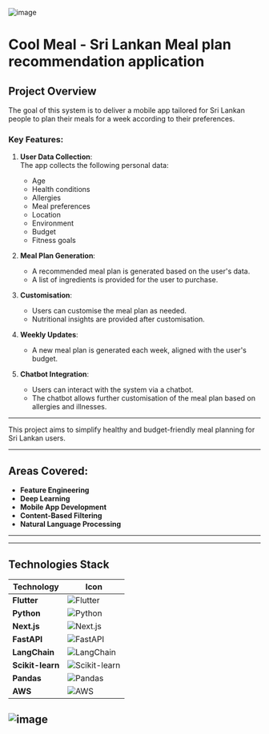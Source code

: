 ![image](https://github.com/user-attachments/assets/cc817902-bae1-4501-91f3-10874faff113)

# Cool Meal - Sri Lankan Meal plan recommendation application
## Project Overview

The goal of this system is to deliver a mobile app tailored for Sri Lankan people to plan their meals for a week according to their preferences. 

### Key Features:
1. **User Data Collection**:  
   The app collects the following personal data:
   - Age  
   - Health conditions  
   - Allergies  
   - Meal preferences  
   - Location  
   - Environment  
   - Budget  
   - Fitness goals  

2. **Meal Plan Generation**:  
   - A recommended meal plan is generated based on the user's data.  
   - A list of ingredients is provided for the user to purchase.  

3. **Customisation**:  
   - Users can customise the meal plan as needed.  
   - Nutritional insights are provided after customisation.  

4. **Weekly Updates**:  
   - A new meal plan is generated each week, aligned with the user's budget.  

5. **Chatbot Integration**:  
   - Users can interact with the system via a chatbot.  
   - The chatbot allows further customisation of the meal plan based on allergies and illnesses.  

---

This project aims to simplify healthy and budget-friendly meal planning for Sri Lankan users.


---

## Areas Covered:
- **Feature Engineering**  
- **Deep Learning**  
- **Mobile App Development**  
- **Content-Based Filtering**  
- **Natural Language Processing**  

---


---

## Technologies Stack
| Technology          | Icon                                                                 |
|---------------------|----------------------------------------------------------------------|
| **Flutter**         | ![Flutter](https://img.shields.io/badge/Flutter-02569B?style=for-the-badge&logo=flutter&logoColor=white) |
| **Python**          | ![Python](https://img.shields.io/badge/Python-3776AB?style=for-the-badge&logo=python&logoColor=white) |
| **Next.js**         | ![Next.js](https://img.shields.io/badge/Next.js-000000?style=for-the-badge&logo=next.js&logoColor=white) |
| **FastAPI**         | ![FastAPI](https://img.shields.io/badge/FastAPI-009688?style=for-the-badge&logo=fastapi&logoColor=white) |
| **LangChain**       | ![LangChain](https://img.shields.io/badge/LangChain-blue?style=for-the-badge) |
| **Scikit-learn**    | ![Scikit-learn](https://img.shields.io/badge/Scikit--learn-F7931E?style=for-the-badge&logo=scikit-learn&logoColor=white) |
| **Pandas**          | ![Pandas](https://img.shields.io/badge/Pandas-150458?style=for-the-badge&logo=pandas&logoColor=white) |
| **AWS**             | ![AWS](https://img.shields.io/badge/AWS-FF9900?style=for-the-badge&logo=amazonaws&logoColor=white) |


![image](https://github.com/user-attachments/assets/3302e40d-1d5b-4914-9d5a-42f75dcaf863)
---
